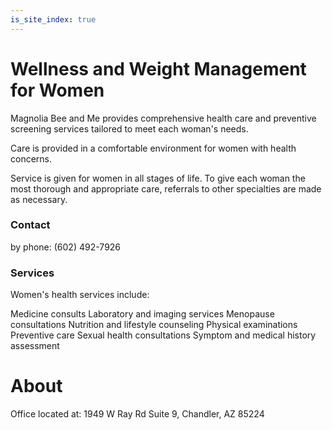 ```yaml
---
is_site_index: true
---
```



# Wellness and Weight Management for Women

Magnolia Bee and Me provides comprehensive health care and preventive screening services tailored to meet each woman's needs.

Care is provided in a comfortable environment for women with health concerns.

Service is given for women in all stages of life. To give each woman the most thorough and appropriate care, referrals to other specialties are made as necessary.





### Contact
by phone: ‪(602) 492-7926‬


### Services
Women's health services include:

Medicine consults
Laboratory and imaging services
Menopause consultations
Nutrition and lifestyle counseling
Physical examinations
Preventive care
Sexual health consultations
Symptom and medical history assessment





# About

Office located at: 1949 W Ray Rd Suite 9, Chandler, AZ 85224
